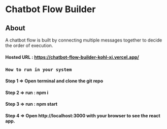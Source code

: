 # Chatbot Flow Builder

## About

A chatbot flow is built by connecting multiple messages together to decide the order of execution.

#### Hosted URL : https://chatbot-flow-builder-kohl-xi.vercel.app/

### `How to run in your system`

#### Step 1 => Open terminal and clone the git repo
#### Step 2 => run : npm i
#### Step 3 => run : npm start
#### Step 4 => Open http://localhost:3000 with your browser to see the react app.

